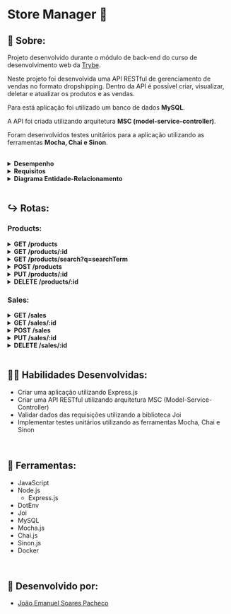 # Store Manager 🏬

## 📄 Sobre:

Projeto desenvolvido durante o módulo de back-end do curso de desenvolvimento web da [Trybe](https://www.betrybe.com/).

Neste projeto foi desenvolvida uma API RESTful de gerenciamento de vendas no formato dropshipping. Dentro da API é possível criar, visualizar, deletar e atualizar os produtos e as vendas.

Para está aplicação foi utilizado um banco de dados <strong>MySQL</strong>.

A API foi criada utilizando arquitetura <strong>MSC (model-service-controller)</strong>.

Foram desenvolvidos testes unitários para a aplicação utilizando as ferramentas <strong>Mocha, Chai e Sinon</strong>.

</br>
<details>
<summary><strong>Desempenho</strong></summary>
Aprovado com 100% de desempenho em todos os requisitos
</details>

<details>
<summary><strong>Requisitos</strong></summary>
</br>
<strong>Requisitos obrigatórios:</strong> </br>

1. Crie endpoints para listar produtos </br>
2. Desenvolva testes que cubram no mínimo 5% das camadas da sua aplicação </br>
3. Crie endpoint para cadastrar produtos </br>
4. Crie validações para produtos </br>
5. Desenvolva testes que cubram no mínimo 10% das camadas da sua aplicação </br>
6. Crie endpoint para validar e cadastrar vendas </br>
7. Desenvolva testes que cubram no mínimo 15% das camadas da sua aplicação </br>
8. Crie endpoints para listar vendas </br>
9. Desenvolva testes que cubram no mínimo 20% das camadas da sua aplicação </br>
10. Crie endpoint para atualizar um produto </br>
11. Desenvolva testes que cubram no mínimo 25% das camadas da sua aplicação </br>
12. Crie endpoint para deletar um produto </br>
</br>

<strong>Requisitos bônus:</strong> </br>

13. Desenvolva testes que cubram no mínimo 30% das camadas da sua aplicação </br>
14. Crie endpoint para deletar uma venda </br>
15. Desenvolva testes que cubram no mínimo 35% das camadas da sua aplicação </br>
16. Crie endpoint para atualizar uma venda </br>
17. Desenvolva testes que cubram no mínimo 40% das camadas da sua aplicação </br>
18. Crie endpoint products/search?q=searchTerm </br>
19. Desenvolva testes que cubram no mínimo 50% das camadas da sua aplicação </br>
20. Desenvolva testes que cubram no mínimo 60% das camadas da sua aplicação </br>
</details>

<details>
<summary><strong>Diagrama Entidade-Relacionamento</strong></summary>
 
![image](https://user-images.githubusercontent.com/99846604/209247552-b1c6ddba-8506-44c3-ae2f-d40bbd496f99.png)
 
</details>
</br>

## ↪️ Rotas:
### Products:
<details>
<summary><strong>GET /products</strong></summary>
 
Lista todos os produtos cadastrados no banco de dados </br>
> * Se bem-sucedido, retorna status 200 e um array com todos os produtos cadastrados

</details>
<details>
<summary><strong>GET /products/:id</strong></summary>
 
Lista apenas o produto correspondente ao id da rota </br>
> * Se bem-sucedido, retorna status 200 e um objeto contendo as informações do produto

</details>
<details>
<summary><strong>GET /products/search?q=searchTerm</strong></summary>
 
Lista todos os produtos que possuem em seu nome o termo passado na rota</br>
> * Se bem-sucedido, retorna status 200 e um array contendo os produtos que correspondem a busca
> * Se o termo de busca for vazio, retorna status 200 e um array contendo todos os produtos cadastrados

</details>
<details>
<summary><strong>POST /products</strong></summary>
 
Cadastra um novo produto no banco de dados</br>
> * Se bem-sucedido, retorna status 201 e um objeto contendo os dados do novo produto

</details>
<details>
<summary><strong>PUT /products/:id</strong></summary>
 
Altera as informações de um produto cadastrado no banco de dados </br>
> * Se bem-sucedido, retorna status 200 e um objeto contendo os dados atualizados do produto

</details>
<details>
<summary><strong>DELETE /products/:id</strong></summary>
 
Remove um produto cadastrado do banco de dados </br>
> * Se bem-sucedido, retorna apenas o status 204

</details>

### Sales:
<details>
<summary><strong>GET /sales</strong></summary>

Lista todas as vendas cadastradas no banco de dados </br>
> * Se bem-sucedido, retorna status 200 e um array com todas as vendas cadastradas

</details>
<details>
<summary><strong>GET /sales/:id</strong></summary>

Lista apenas a venda correspondente ao id da rota </br>
> * Se bem-sucedido, retorna status 200 e um array contendo as informações da venda

</details>
<details>
<summary><strong>POST /sales</strong></summary>

Cadastra uma nova venda no banco de dados </br>
> * Se bem-sucedido, retorna status 201 e um objeto contendo o id da venda e um array com as informações dos produtos vendidos

</details>
<details>
<summary><strong>PUT /sales/:id</strong></summary>

Altera as informações de uma venda cadastrada no banco de dados
> * Se bem-sucedido, retorna status 200 e um objeto contendo o id da venda e um array com as informações atualizadas dos produtos vendidos

</details>
<details>
<summary><strong>DELETE /sales/:id</strong></summary>

Remove uma venda cadastrada no banco de dados
> * Se bem-sucedido, retorna apenas um status 204

</details>
</br>


## 🤹🏽 Habilidades Desenvolvidas:
* Criar uma aplicação utilizando Express.js
* Criar uma API RESTful utilizando arquitetura MSC (Model-Service-Controller)
* Validar dados das requisições utilizando a biblioteca Joi
* Implementar testes unitários utilizando as ferramentas Mocha, Chai e Sinon
</br>

## 🧰 Ferramentas:
* JavaScript
* Node.js
  * Express.js
* DotEnv
* Joi
* MySQL
* Mocha.js
* Chai.js
* Sinon.js
* Docker
</br>

## 📝 Desenvolvido por:
* [João Emanuel Soares Pacheco](https://github.com/joaoespacheco)

